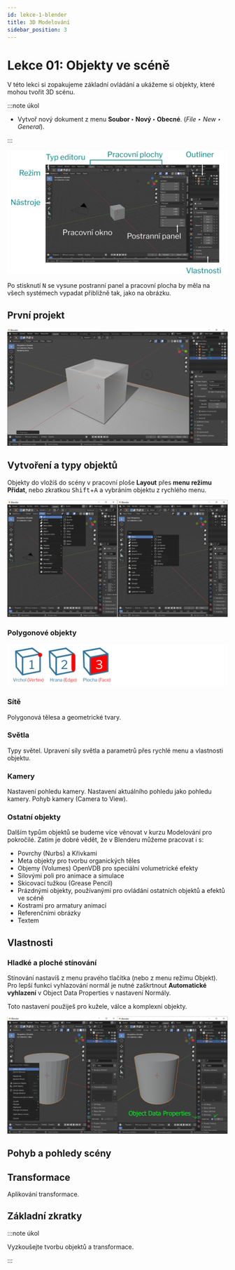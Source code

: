 ```yaml
---
id: lekce-1-blender
title: 3D Modelování
sidebar_position: 3
---
```


# Lekce 01: Objekty ve scéně
V této lekci si zopakujeme základní ovládání a ukážeme si objekty, které mohou tvořit 3D scénu.

:::note úkol

- Vytvoř nový dokument z menu **Soubor ‣ Nový ‣ Obecné**. (*File ‣ New ‣ General*).

:::

![image](../img/01blender-okno.svg)

Po stisknutí <kbd>N</kbd> se vysune postranní panel a pracovní plocha by měla na všech systémech vypadat přibližně tak, jako na obrázku.

## První projekt


![image](./images/blender-screen.png)
## Vytvoření a typy objektů

Objekty do vložíš do scény v pracovní ploše **Layout** přes **menu režimu Přidat**, nebo zkratkou <kbd>Shift</kbd>+<kbd>A</kbd> a vybráním objektu z rychlého menu.

![image](./images/blender-add.png)

### Polygonové objekty
![image](../img/blender01-edit.svg)


### Sítě
Polygonová tělesa a geometrické tvary.
### Světla
Typy světel.
Upravení síly světla a parametrů přes rychlé menu a vlastnosti objektu.
### Kamery
Nastavení pohledu kamery. Nastavení aktuálního pohledu jako pohledu kamery. Pohyb kamery (Camera to View).
### Ostatní objekty
Dalším typům objektů se budeme více věnovat v kurzu Modelování pro pokročilé. Zatím je dobré vědět, že v Blenderu můžeme pracovat i s:

- Povrchy (Nurbs) a Křivkami
- Meta objekty pro tvorbu organických těles
- Objemy (Volumes) OpenVDB pro speciální volumetrické efekty
- Silovými poli pro animace a simulace
- Skicovací tužkou (Grease Pencil)
- Prázdnými objekty, používanými pro ovládání ostatních objektů a efektů ve scéně
- Kostrami pro armatury animací
- Referenčními obrázky
- Textem

## Vlastnosti
### Hladké a ploché stínování
Stínování nastavíš z menu pravého tlačítka (nebo z menu režimu Objekt).
Pro lepší funkci vyhlazování normál je nutné zaškrtnout **Automatické vyhlazení** v Object Data Properties v nastavení Normály.

Toto nastavení použiješ pro kužele, válce a komplexní objekty.

![image](./images/blender-shading.png)

## Pohyb a pohledy scény

## Transformace
Aplikování transformace.

## Základní zkratky


:::note úkol

Vyzkoušejte tvorbu objektů a transformace.

:::
